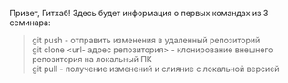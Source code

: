 Привет, Гитхаб! Здесь будет информация о первых командах из 3 семинара:
> git push - отправить изменения в удаленный репозиторий  
> git clone <url- адрес репозитория> - клонирование внешнего репозитория на локальный ПК  
> git pull - получение изменений и слияние с локальной версией